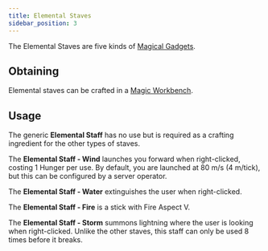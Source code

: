```yaml
---
title: Elemental Staves
sidebar_position: 3
---
```


The Elemental Staves are five kinds of [Magical Gadgets](Magical-Gadgets).

## Obtaining

Elemental staves can be crafted in a [Magic Workbench](Magic-Workbench).

## Usage

The generic **Elemental Staff** has no use but is required as a crafting ingredient for the other types of staves.

The **Elemental Staff - Wind** launches you forward when right-clicked, costing 1 Hunger per use. By default, you are launched at 80 m/s (4 m/tick), but this can be configured by a server operator.

The **Elemental Staff - Water** extinguishes the user when right-clicked.

The **Elemental Staff - Fire** is a stick with Fire Aspect V.

The **Elemental Staff - Storm** summons lightning where the user is looking when right-clicked. Unlike the other staves, this staff can only be used 8 times before it breaks.
